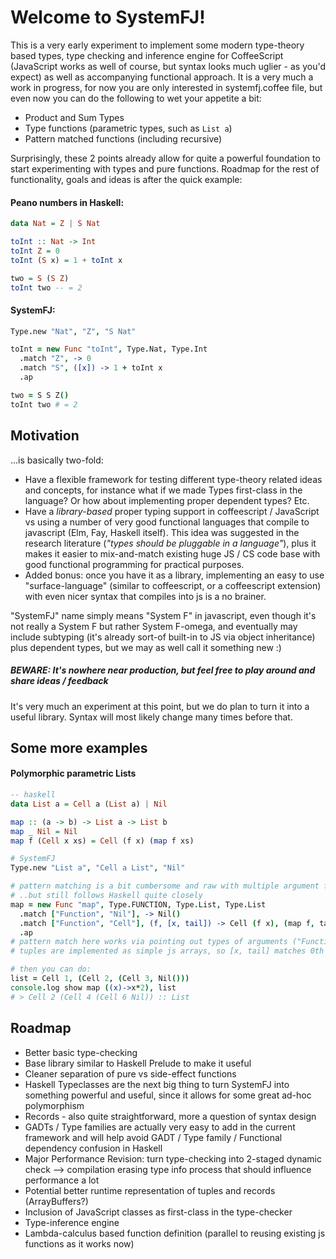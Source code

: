 # Welcome to SystemFJ!

This is a very early experiment to implement some modern type-theory based types, type checking and inference engine for CoffeeScript (JavaScript works as well of course, but syntax looks much uglier - as you'd expect) as well as accompanying functional approach. It is a very much a work in progress, for now you are only interested in systemfj.coffee file, but even now you can do the following to wet your appetite a bit:

* Product and Sum Types
* Type functions (parametric types, such as `List a`)
* Pattern matched functions (including recursive)

Surprisingly, these 2 points already allow for quite a powerful foundation to start experimenting with types and pure functions. Roadmap for the rest of functionality, goals and ideas is after the quick example:

#### Peano numbers in Haskell:

```haskell
data Nat = Z | S Nat

toInt :: Nat -> Int
toInt Z = 0
toInt (S x) = 1 + toInt x

two = S (S Z)
toInt two -- = 2
```

#### SystemFJ:

```coffeescript
Type.new "Nat", "Z", "S Nat"

toInt = new Func "toInt", Type.Nat, Type.Int
  .match "Z", -> 0
  .match "S", ([x]) -> 1 + toInt x
  .ap

two = S S Z()
toInt two # = 2
```

## Motivation
...is basically two-fold:
* Have a flexible framework for testing different type-theory related ideas and concepts, for instance what if we made Types first-class in the language? Or how about implementing proper dependent types? Etc.
* Have a *library-based* proper typing support in coffeescript / JavaScript vs using a number of very good functional languages that compile to javascript (Elm, Fay, Haskell itself). This idea was suggested in the research literature (*"types should be pluggable in a language"*), plus it makes it easier to mix-and-match existing huge JS / CS code base with good functional programming for practical purposes.
* Added bonus: once you have it as a library, implementing an easy to use "surface-language" (similar to coffeescript, or a coffeescript extension) with even nicer syntax that compiles into js is a no brainer.

"SystemFJ" name simply means "System F" in javascript, even though it's not really a System F but rather System F-omega, and eventually may include subtyping (it's already sort-of built-in to JS via object inheritance) plus dependent types, but we may as well call it something new :)

##### BEWARE: It's nowhere near production, but feel free to play around and share ideas / feedback
It's very much an experiment at this point, but we do plan to turn it into a useful library. Syntax will most likely change many times before that.

## Some more examples
#### Polymorphic parametric Lists
```haskell
-- haskell
data List a = Cell a (List a) | Nil

map :: (a -> b) -> List a -> List b
map _ Nil = Nil
map f (Cell x xs) = Cell (f x) (map f xs)
```

```coffeescript
# SystemFJ
Type.new "List a", "Cell a List", "Nil"

# pattern matching is a bit cumbersome and raw with multiple argument functions that include functions...
# ..but still follows Haskell quite closely
map = new Func "map", Type.FUNCTION, Type.List, Type.List
  .match ["Function", "Nil"], -> Nil()
  .match ["Function", "Cell"], (f, [x, tail]) -> Cell (f x), (map f, tail)
  .ap
# pattern match here works via pointing out types of arguments ("Function" and "Cell") and then using destructuring assignments in the actual function call.
# tuples are implemented as simple js arrays, so [x, tail] matches 0th and 1st elements in the "Cell" constructor - giving us very haskell-like syntax

# then you can do:
list = Cell 1, (Cell 2, (Cell 3, Nil()))
console.log show map ((x)->x*2), list
# > Cell 2 (Cell 4 (Cell 6 Nil)) :: List
```

## Roadmap
* Better basic type-checking
* Base library similar to Haskell Prelude to make it useful
* Cleaner separation of pure vs side-effect functions
* Haskell Typeclasses are the next big thing to turn SystemFJ into something powerful and useful, since it allows for some great ad-hoc polymorphism
* Records - also quite straightforward, more a question of syntax design
* GADTs / Type families are actually very easy to add in the current framework and will help avoid GADT / Type family / Functional dependency confusion in Haskell
* Major Performance Revision: turn type-checking into 2-staged dynamic check --> compilation erasing type info process that should influence performance a lot
* Potential better runtime representation of tuples and records (ArrayBuffers?)
* Inclusion of JavaScript classes as first-class in the type-checker
* Type-inference engine
* Lambda-calculus based function definition (parallel to reusing existing js functions as it works now)
